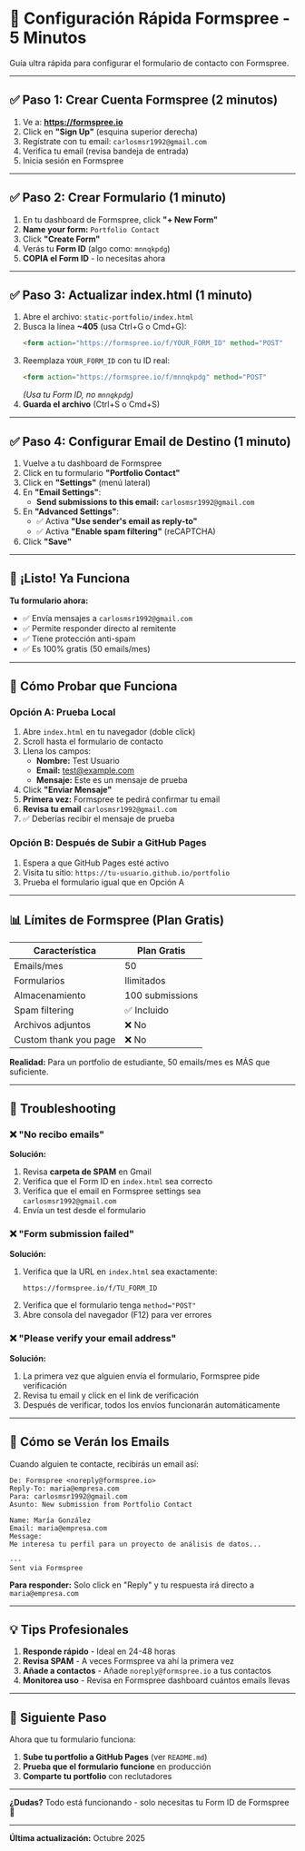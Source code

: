 # 🚀 Configuración Rápida Formspree - 5 Minutos

Guía ultra rápida para configurar el formulario de contacto con Formspree.

---

## ✅ **Paso 1: Crear Cuenta Formspree** (2 minutos)

1. Ve a: **https://formspree.io**
2. Click en **"Sign Up"** (esquina superior derecha)
3. Regístrate con tu email: `carlosmsr1992@gmail.com`
4. Verifica tu email (revisa bandeja de entrada)
5. Inicia sesión en Formspree

---

## ✅ **Paso 2: Crear Formulario** (1 minuto)

1. En tu dashboard de Formspree, click **"+ New Form"**
2. **Name your form:** `Portfolio Contact`
3. Click **"Create Form"**
4. Verás tu **Form ID** (algo como: `mnnqkpdg`)
5. **COPIA el Form ID** - lo necesitas ahora

---

## ✅ **Paso 3: Actualizar index.html** (1 minuto)

1. Abre el archivo: `static-portfolio/index.html`
2. Busca la línea **~405** (usa Ctrl+G o Cmd+G):
   ```html
   <form action="https://formspree.io/f/YOUR_FORM_ID" method="POST"
   ```
3. Reemplaza `YOUR_FORM_ID` con tu ID real:
   ```html
   <form action="https://formspree.io/f/mnnqkpdg" method="POST"
   ```
   *(Usa tu Form ID, no `mnnqkpdg`)*
4. **Guarda el archivo** (Ctrl+S o Cmd+S)

---

## ✅ **Paso 4: Configurar Email de Destino** (1 minuto)

1. Vuelve a tu dashboard de Formspree
2. Click en tu formulario **"Portfolio Contact"**
3. Click en **"Settings"** (menú lateral)
4. En **"Email Settings"**:
   - **Send submissions to this email:** `carlosmsr1992@gmail.com`
5. En **"Advanced Settings"**:
   - ✅ Activa **"Use sender's email as reply-to"**
   - ✅ Activa **"Enable spam filtering"** (reCAPTCHA)
6. Click **"Save"**

---

## 🎉 **¡Listo! Ya Funciona**

**Tu formulario ahora:**
- ✅ Envía mensajes a `carlosmsr1992@gmail.com`
- ✅ Permite responder directo al remitente
- ✅ Tiene protección anti-spam
- ✅ Es 100% gratis (50 emails/mes)

---

## 🧪 **Cómo Probar que Funciona**

### **Opción A: Prueba Local**

1. Abre `index.html` en tu navegador (doble click)
2. Scroll hasta el formulario de contacto
3. Llena los campos:
   - **Nombre:** Test Usuario
   - **Email:** test@example.com
   - **Mensaje:** Este es un mensaje de prueba
4. Click **"Enviar Mensaje"**
5. **Primera vez:** Formspree te pedirá confirmar tu email
6. **Revisa tu email** `carlosmsr1992@gmail.com`
7. ✅ Deberías recibir el mensaje de prueba

### **Opción B: Después de Subir a GitHub Pages**

1. Espera a que GitHub Pages esté activo
2. Visita tu sitio: `https://tu-usuario.github.io/portfolio`
3. Prueba el formulario igual que en Opción A

---

## 📊 **Límites de Formspree (Plan Gratis)**

| Característica | Plan Gratis |
|----------------|-------------|
| Emails/mes | 50 |
| Formularios | Ilimitados |
| Almacenamiento | 100 submissions |
| Spam filtering | ✅ Incluido |
| Archivos adjuntos | ❌ No |
| Custom thank you page | ❌ No |

**Realidad:** Para un portfolio de estudiante, 50 emails/mes es MÁS que suficiente.

---

## 🔧 **Troubleshooting**

### ❌ "No recibo emails"

**Solución:**
1. Revisa **carpeta de SPAM** en Gmail
2. Verifica que el Form ID en `index.html` sea correcto
3. Verifica que el email en Formspree settings sea `carlosmsr1992@gmail.com`
4. Envía un test desde el formulario

### ❌ "Form submission failed"

**Solución:**
1. Verifica que la URL en `index.html` sea exactamente:
   ```html
   https://formspree.io/f/TU_FORM_ID
   ```
2. Verifica que el formulario tenga `method="POST"`
3. Abre consola del navegador (F12) para ver errores

### ❌ "Please verify your email address"

**Solución:**
1. La primera vez que alguien envía el formulario, Formspree pide verificación
2. Revisa tu email y click en el link de verificación
3. Después de verificar, todos los envíos funcionarán automáticamente

---

## 📧 **Cómo se Verán los Emails**

Cuando alguien te contacte, recibirás un email así:

```
De: Formspree <noreply@formspree.io>
Reply-To: maria@empresa.com
Para: carlosmsr1992@gmail.com
Asunto: New submission from Portfolio Contact

Name: María González
Email: maria@empresa.com
Message: 
Me interesa tu perfil para un proyecto de análisis de datos...

---
Sent via Formspree
```

**Para responder:** Solo click en "Reply" y tu respuesta irá directo a `maria@empresa.com`

---

## 💡 **Tips Profesionales**

1. **Responde rápido** - Ideal en 24-48 horas
2. **Revisa SPAM** - A veces Formspree va ahí la primera vez
3. **Añade a contactos** - Añade `noreply@formspree.io` a tus contactos
4. **Monitorea uso** - Revisa en Formspree dashboard cuántos emails llevas

---

## 🚀 **Siguiente Paso**

Ahora que tu formulario funciona:

1. **Sube tu portfolio a GitHub Pages** (ver `README.md`)
2. **Prueba que el formulario funcione** en producción
3. **Comparte tu portfolio** con reclutadores

---

**¿Dudas?** Todo está funcionando - solo necesitas tu Form ID de Formspree 🎉

---

**Última actualización:** Octubre 2025
